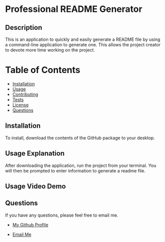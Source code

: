 # Professional README Generator


## Description
This is an application to quickly and easily generate a README file by using a command-line application to generate one. This allows the project creator to devote more time working on the project.


# Table of Contents 
- [Installation](#installation)
- [Usage](#usage)
- [Contributing](#contributions)
- [Tests](#tests)
- [License](#license)
- [Questions](#questions)

## Installation
To install, download the contents of the GitHub package to your desktop.

## Usage Explanation
After downloading the application, run the project from your terminal. You will then be prompted to enter information to generate a readme file.

## Usage Video Demo


## Questions
If you have any questions, please feel free to email me.
- [My Github Profile](https://github.com/https://github.com/https://github.com/igk1024/professional-readme-generator)

- [Email Me](idakrause@gmail.com)